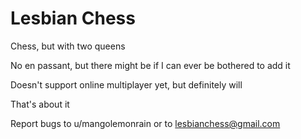 # Lesbian Chess
Chess, but with two queens

No en passant, but there might be if I can ever be bothered to add it

Doesn't support online multiplayer yet, but definitely will

That's about it

Report bugs to u/mangolemonrain or to lesbianchess@gmail.com
